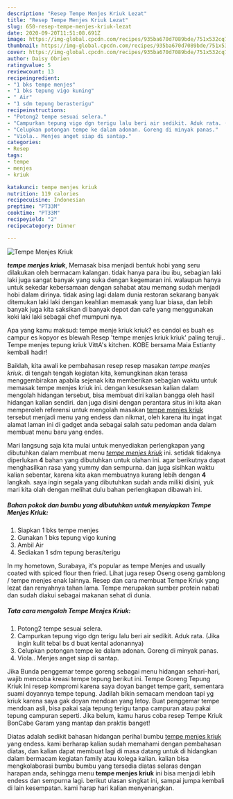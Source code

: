 ```yaml
---
description: "Resep Tempe Menjes Kriuk Lezat"
title: "Resep Tempe Menjes Kriuk Lezat"
slug: 650-resep-tempe-menjes-kriuk-lezat
date: 2020-09-20T11:51:08.691Z
image: https://img-global.cpcdn.com/recipes/935ba670d7089bde/751x532cq70/tempe-menjes-kriuk-foto-resep-utama.jpg
thumbnail: https://img-global.cpcdn.com/recipes/935ba670d7089bde/751x532cq70/tempe-menjes-kriuk-foto-resep-utama.jpg
cover: https://img-global.cpcdn.com/recipes/935ba670d7089bde/751x532cq70/tempe-menjes-kriuk-foto-resep-utama.jpg
author: Daisy Obrien
ratingvalue: 5
reviewcount: 13
recipeingredient:
- "1 bks tempe menjes"
- "1 bks tepung vigo kuning"
- " Air"
- "1 sdm tepung berasterigu"
recipeinstructions:
- "Potong2 tempe sesuai selera."
- "Campurkan tepung vigo dgn terigu lalu beri air sedikit. Aduk rata. (Jika ingin kulit tebal bs d buat kental adonannya)"
- "Celupkan potongan tempe ke dalam adonan. Goreng di minyak panas."
- "Viola.. Menjes anget siap di santap."
categories:
- Resep
tags:
- tempe
- menjes
- kriuk

katakunci: tempe menjes kriuk 
nutrition: 119 calories
recipecuisine: Indonesian
preptime: "PT33M"
cooktime: "PT33M"
recipeyield: "2"
recipecategory: Dinner

---
```



![Tempe Menjes Kriuk](https://img-global.cpcdn.com/recipes/935ba670d7089bde/751x532cq70/tempe-menjes-kriuk-foto-resep-utama.jpg)

<b><i>tempe menjes kriuk</i></b>, Memasak bisa menjadi bentuk hobi yang seru dilakukan oleh bermacam kalangan. tidak hanya para ibu ibu, sebagian laki laki juga sangat banyak yang suka dengan kegemaran ini. walaupun hanya untuk sekedar kebersamaan dengan sahabat atau memang sudah menjadi hobi dalam dirinya. tidak asing lagi dalam dunia restoran sekarang banyak ditemukan laki laki dengan keahlian memasak yang luar biasa, dan lebih banyak juga kita saksikan di banyak depot dan cafe yang menggunakan koki laki laki sebagai chef mumpuni nya.

Apa yang kamu maksud: tempe menje kriuk kriuk? es cendol es buah es campur es kopyor es blewah Resep &#39;tempe menjes kriuk kriuk&#39; paling teruji.. Tempe menjes tepung kriuk VittA&#39;s kitchen. KOBE bersama Maia Estianty kembali hadir!

Baiklah, kita awali ke pembahasan resep resep masakan <i>tempe menjes kriuk</i>. di tengah tengah kegiatan kita, kemungkinan akan terasa menggembirakan apabila sejenak kita memberikan sebagian waktu untuk memasak tempe menjes kriuk ini. dengan kesuksesan kalian dalam mengolah hidangan tersebut, bisa membuat diri kalian bangga oleh hasil hidangan kalian sendiri. dan juga disini dengan perantara situs ini kita akan memperoleh referensi untuk mengolah masakan <u>tempe menjes kriuk</u> tersebut menjadi menu yang endess dan nikmat, oleh karena itu ingat ingat alamat laman ini di gadget anda sebagai salah satu pedoman anda dalam membuat menu baru yang endes.


Mari langsung saja kita mulai untuk menyediakan perlengkapan yang dibutuhkan dalam membuat menu <u><i>tempe menjes kriuk</i></u> ini. setidak tidaknya diperlukan <b>4</b> bahan yang dibutuhkan untuk olahan ini. agar berikutnya dapat menghasilkan rasa yang yummy dan sempurna. dan juga sisihkan waktu kalian sebentar, karena kita akan membuatnya kurang lebih dengan <b>4</b> langkah. saya ingin segala yang dibutuhkan sudah anda miliki disini, yuk mari kita olah dengan melihat dulu bahan perlengkapan dibawah ini.

<!--inarticleads1-->

##### Bahan pokok dan bumbu yang dibutuhkan untuk menyiapkan Tempe Menjes Kriuk:

1. Siapkan 1 bks tempe menjes
1. Gunakan 1 bks tepung vigo kuning
1. Ambil  Air
1. Sediakan 1 sdm tepung beras/terigu


In my hometown, Surabaya, it&#39;s popular as tempe Menjes and usually coated with spiced flour then fried. Lihat juga resep Oseng oseng gamblong / tempe menjes enak lainnya. Resep dan cara membuat Tempe Kriuk yang lezat dan renyahnya tahan lama. Tempe merupakan sumber protein nabati dan sudah diakui sebagai makanan sehat di dunia. 

<!--inarticleads2-->

##### Tata cara mengolah Tempe Menjes Kriuk:

1. Potong2 tempe sesuai selera.
1. Campurkan tepung vigo dgn terigu lalu beri air sedikit. Aduk rata. (Jika ingin kulit tebal bs d buat kental adonannya)
1. Celupkan potongan tempe ke dalam adonan. Goreng di minyak panas.
1. Viola.. Menjes anget siap di santap.


Jika Bunda penggemar tempe goreng sebagai menu hidangan sehari-hari, wajib mencoba kreasi tempe tepung berikut ini. Tempe Goreng Tepung Kriuk Ini resep kompromi karena saya doyan banget tempe garit, sementara suami doyannya tempe tepung. Jadilah bikin semacam mendoan tapi yg kriuk karena saya gak doyan mendoan yang letoy. Buat penggemar tempe mendoan asli, bisa pakai saja tepung terigu tanpa campuran atau pakai tepung campuran seperti. Jika belum, kamu harus coba resep Tempe Kriuk BonCabe Garam yang mantap dan praktis banget! 

Diatas adalah sedikit bahasan hidangan perihal bumbu <u>tempe menjes kriuk</u> yang endess. kami berharap kalian sudah memahami dengan pembahasan diatas, dan kalian dapat membuat lagi di masa datang untuk di hidangkan dalam bermacam kegiatan family atau kolega kalian. kalian bisa mengkolaborasi bumbu bumbu yang tersedia diatas selaras dengan harapan anda, sehingga menu <b>tempe menjes kriuk</b> ini bisa menjadi lebih endess dan sempurna lagi. berikut ulasan singkat ini, sampai jumpa kembali di lain kesempatan. kami harap hari kalian menyenangkan.
